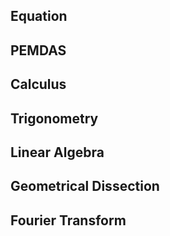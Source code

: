 ## Equation## PEMDAS## Calculus## Trigonometry## Linear Algebra## Geometrical Dissection## Fourier Transform